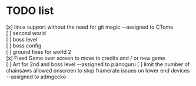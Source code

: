 # TODO list

[x] linux support without the need for git magic  --assigned to CTome  
[ ] second world  
[ ] boss level  
[ ] boss config  
[ ] ground fixes for world 2  
[x] Fixed Game over screen to move to credits and / or new game  
[ ] Art for 2nd and boss level --assigned to pianoguru
[ ] limit the number of chainsaws allowed onscreen to stop framerate issues on lower end devices --assigned to admgecko
